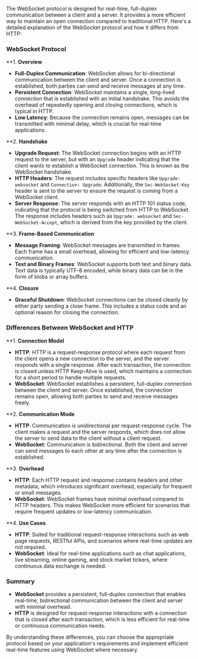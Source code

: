 The WebSocket protocol is designed for real-time, full-duplex communication between a client and a server. It provides a more efficient way to maintain an open connection compared to traditional HTTP. Here's a detailed explanation of the WebSocket protocol and how it differs from HTTP:

### **WebSocket Protocol**

**1. **Overview**

- **Full-Duplex Communication**: WebSocket allows for bi-directional communication between the client and server. Once a connection is established, both parties can send and receive messages at any time.
- **Persistent Connection**: WebSocket maintains a single, long-lived connection that is established with an initial handshake. This avoids the overhead of repeatedly opening and closing connections, which is typical in HTTP.
- **Low Latency**: Because the connection remains open, messages can be transmitted with minimal delay, which is crucial for real-time applications.

**2. **Handshake**

- **Upgrade Request**: The WebSocket connection begins with an HTTP request to the server, but with an `Upgrade` header indicating that the client wants to establish a WebSocket connection. This is known as the WebSocket handshake.
- **HTTP Headers**: The request includes specific headers like `Upgrade: websocket` and `Connection: Upgrade`. Additionally, the `Sec-WebSocket-Key` header is sent to the server to ensure the request is coming from a WebSocket client.
- **Server Response**: The server responds with an HTTP 101 status code, indicating that the protocol is being switched from HTTP to WebSocket. The response includes headers such as `Upgrade: websocket` and `Sec-WebSocket-Accept`, which is derived from the key provided by the client.

**3. **Frame-Based Communication**

- **Message Framing**: WebSocket messages are transmitted in frames. Each frame has a small overhead, allowing for efficient and low-latency communication.
- **Text and Binary Frames**: WebSocket supports both text and binary data. Text data is typically UTF-8 encoded, while binary data can be in the form of blobs or array buffers.

**4. **Closure**

- **Graceful Shutdown**: WebSocket connections can be closed cleanly by either party sending a close frame. This includes a status code and an optional reason for closing the connection.

### **Differences Between WebSocket and HTTP**

**1. **Connection Model**

- **HTTP**: HTTP is a request-response protocol where each request from the client opens a new connection to the server, and the server responds with a single response. After each transaction, the connection is closed unless HTTP Keep-Alive is used, which maintains a connection for a short period to handle multiple requests.
- **WebSocket**: WebSocket establishes a persistent, full-duplex connection between the client and server. Once established, the connection remains open, allowing both parties to send and receive messages freely.

**2. **Communication Mode**

- **HTTP**: Communication is unidirectional per request-response cycle. The client makes a request and the server responds, which does not allow the server to send data to the client without a client request.
- **WebSocket**: Communication is bidirectional. Both the client and server can send messages to each other at any time after the connection is established.

**3. **Overhead**

- **HTTP**: Each HTTP request and response contains headers and other metadata, which introduces significant overhead, especially for frequent or small messages.
- **WebSocket**: WebSocket frames have minimal overhead compared to HTTP headers. This makes WebSocket more efficient for scenarios that require frequent updates or low-latency communication.

**4. **Use Cases**

- **HTTP**: Suited for traditional request-response interactions such as web page requests, RESTful APIs, and scenarios where real-time updates are not required.
- **WebSocket**: Ideal for real-time applications such as chat applications, live streaming, online gaming, and stock market tickers, where continuous data exchange is needed.

### **Summary**

- **WebSocket** provides a persistent, full-duplex connection that enables real-time, bidirectional communication between the client and server with minimal overhead.
- **HTTP** is designed for request-response interactions with a connection that is closed after each transaction, which is less efficient for real-time or continuous communication needs.

By understanding these differences, you can choose the appropriate protocol based on your application's requirements and implement efficient real-time features using WebSocket where necessary.